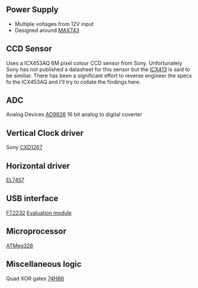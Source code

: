 

## Power Supply
* Multiple voltages from 12V input
* Designed around [MAX743](https://datasheets.maximintegrated.com/en/ds/MAX743.pdf)
## CCD Sensor
Uses a ICX453AQ 6M pixel colour CCD sensor from Sony. Unfortunately Sony has not 
published a datasheet for this sensor but the [ICX413](http://www.opticstar.com/Download/Astro/Doc/Imagers/CCD/Sony/ICX413AQ.pdf)
is said to be similiar.
There has been a significant effort to reverse engineer the specs fo the ICX453AQ and I'll try to collate the findings here.
## ADC
Analog Devices [AD9826](https://www.analog.com/media/en/technical-documentation/data-sheets/AD9826.pdf) 16 bit analog to digital coverter
## Vertical Clock driver
Sony [CXD1267](http://pdf.dzsc.com/CXD/CXD1267AN.pdf)
## Horizontal driver
[EL7457](https://www.renesas.com/us/en/products/amplifiers-buffers/all-amplifiers/powerfet-ccd-drivers/device/EL7457.html)
## USB interface
[FT2232](https://au.mouser.com/datasheet/2/163/DS_FT2232H-1621240.pdf)
[Evaluation module](https://datasheet.octopart.com/FT232BL-REEL-FTDI-datasheet-7829588.pdf)
## Microprocessor
[ATMeg328](http://ww1.microchip.com/downloads/en/DeviceDoc/Atmel-7810-Automotive-Microcontrollers-ATmega328P_Datasheet.pdf)
## Miscellaneous logic
Quad XOR gates [74H86](74HC86.PDF)
